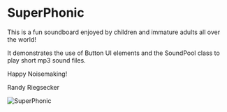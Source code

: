 # SuperPhonic

This is a fun soundboard enjoyed by children and immature adults all over the world!

It demonstrates the use of Button UI elements and the SoundPool class to play short mp3 sound files.

Happy Noisemaking!

Randy Riegsecker

![SuperPhonic](https://user-images.githubusercontent.com/120612915/208318737-7e24b732-0279-4cb9-9bc9-e30cb2fcac94.png)


